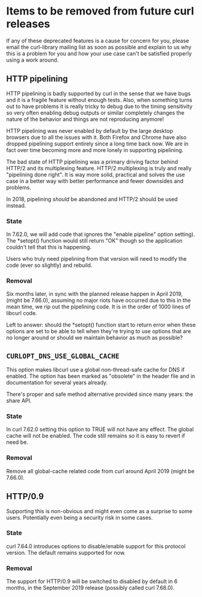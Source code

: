 # Items to be removed from future curl releases

If any of these deprecated features is a cause for concern for you, please
email the curl-library mailing list as soon as possible and explain to us why
this is a problem for you and how your use case can't be satisfied properly
using a work around.

## HTTP pipelining

HTTP pipelining is badly supported by curl in the sense that we have bugs and
it is a fragile feature without enough tests. Also, when something turns out
to have problems it is really tricky to debug due to the timing sensitivity so
very often enabling debug outputs or similar completely changes the nature of
the behavior and things are not reproducing anymore!

HTTP pipelining was never enabled by default by the large desktop browsers due
to all the issues with it. Both Firefox and Chrome have also dropped
pipelining support entirely since a long time back now. We are in fact over
time becoming more and more lonely in supporting pipelining.

The bad state of HTTP pipelining was a primary driving factor behind HTTP/2
and its multiplexing feature. HTTP/2 multiplexing is truly and really
"pipelining done right". It is way more solid, practical and solves the use
case in a better way with better performance and fewer downsides and problems.

In 2018, pipelining *should* be abandoned and HTTP/2 should be used instead.

### State

In 7.62.0, we will add code that ignores the "enable pipeline" option
setting). The *setopt() function would still return "OK" though so the
application couldn't tell that this is happening.

Users who truly need pipelining from that version will need to modify the code
(ever so slightly) and rebuild.

### Removal

Six months later, in sync with the planned release happen in April 2019,
(might be 7.66.0), assuming no major riots have occurred due to this in the
mean time, we rip out the pipelining code. It is in the order of 1000 lines of
libcurl code.

Left to answer: should the *setopt() function start to return error when these
options are set to be able to tell when they're trying to use options that are
no longer around or should we maintain behavior as much as possible?

## `CURLOPT_DNS_USE_GLOBAL_CACHE`

This option makes libcurl use a global non-thread-safe cache for DNS if
enabled. The option has been marked as "obsolete" in the header file and in
documentation for several years already.

There's proper and safe method alternative provided since many years: the
share API.

### State

In curl 7.62.0 setting this option to TRUE will not have any effect. The
global cache will not be enabled. The code still remains so it is easy to
revert if need be.

### Removal

Remove all global-cache related code from curl around April 2019 (might be
7.66.0).

## HTTP/0.9

Supporting this is non-obvious and might even come as a surprise to some
users. Potentially even being a security risk in some cases.

### State

curl 7.64.0 introduces options to disable/enable support for this protocol
version. The default remains supported for now.

### Removal

The support for HTTP/0.9 will be switched to disabled by default in 6 months,
in the September 2019 release (possibly called curl 7.68.0).

